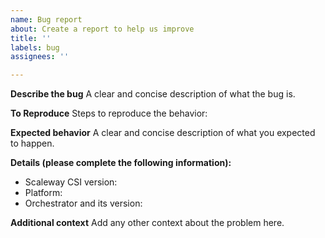 ```yaml
---
name: Bug report
about: Create a report to help us improve
title: ''
labels: bug
assignees: ''

---
```


**Describe the bug**
A clear and concise description of what the bug is.

**To Reproduce**
Steps to reproduce the behavior:

**Expected behavior**
A clear and concise description of what you expected to happen.

**Details (please complete the following information):**
 - Scaleway CSI version:
 - Platform:
 - Orchestrator and its version:

**Additional context**
Add any other context about the problem here.
